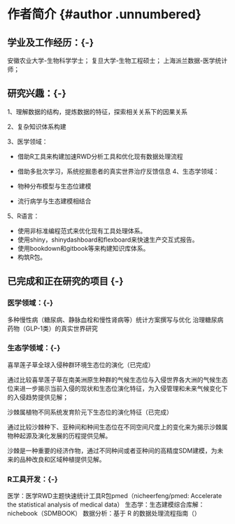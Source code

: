 # 作者简介 {#author .unnumbered}

## 学业及工作经历：{-}
安徽农业大学-生物科学学士；
复旦大学-生物工程硕士；
上海派兰数据-医学统计师；

## 研究兴趣：{-}
1、理解数据的结构，提炼数据的特征，探索相关关系下的因果关系

2、复杂知识体系构建

3、医学领域：

- 借助R工具来构建加速RWD分析工具和优化现有数据处理流程
- 借助多批次学习，系统挖掘患者的真实世界治疗反馈信息
4、生态学领域：

- 物种分布模型与生态位建模
- 流行病学与生态建模相结合

5、R语言：

- 使用非标准编程范式来优化现有工具处理体系。
- 使用shiny，shinydashboard和flexboard来快速生产交互式报告。
- 使用bookdown和gitbook等来构建知识库体系。
- 构筑R包。

## 已完成和正在研究的项目 {-}
### 医学领域：{-}

多种慢性病（糖尿病、静脉血栓和慢性肾病等）统计方案撰写与优化
治理糖尿病药物（GLP-1类）的真实世界研究

### 生态学领域：{-}

喜旱莲子草全球入侵种群环境生态位的演化（已完成）

通过比较喜旱莲子草在南美洲原生种群的气候生态位与入侵世界各大洲的气候生态位来进一步揭示当前入侵的现状和生态位演化特征，为入侵管理和未来气候变化下的入侵趋势提供见解；

沙棘属植物不同系统发育阶元下生态位的演化特征（已完成）

通过比较沙棘种下、亚种间和种间生态位在不同空间尺度上的变化来为揭示沙棘属物种起源及演化发展的历程提供见解。

沙棘是一种重要的经济作物，通过不同种间或者亚种间的高精度SDM建模，为未来的品种改良和区域种植提供见解。

### R工具开发：{-}

医学：医学RWD主题快速统计工具R包pmed（nicheerfeng/pmed: Accelerate the statistical analysis of medical data）
生态学：生态建模综合库解：nichebook（SDMBOOK）
数据分析：基于 R 的数据处理流程指南（）

